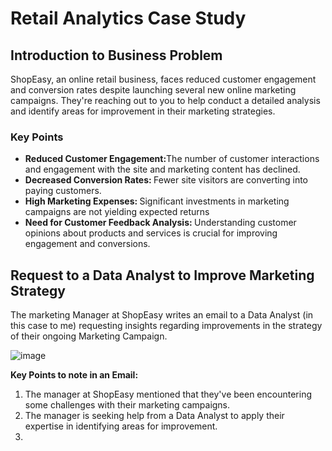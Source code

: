 # Retail Analytics Case Study
## Introduction to Business Problem 
ShopEasy, an online retail business, faces reduced customer engagement and conversion rates despite launching several new online marketing campaigns. They're reaching out to you to help conduct a detailed analysis and identify areas for improvement in their marketing strategies.

### Key Points
<ul>
  <li><b>Reduced Customer Engagement:</b>The number of customer interactions and engagement with the site and marketing content has declined.</li>
  <li><b>Decreased Conversion Rates: </b>Fewer site visitors are converting into paying customers.</li>
  <li><b>High Marketing Expenses: </b>Significant investments in marketing campaigns are not yielding expected returns</li>
  <li><b>Need for Customer Feedback Analysis: </b>Understanding customer opinions about products and services is crucial for improving engagement and conversions. </li>
</ul>

## Request to a Data Analyst to Improve Marketing Strategy
The marketing Manager at ShopEasy writes an email to a Data Analyst (in this case to me) requesting insights regarding improvements in the strategy of their ongoing Marketing Campaign. 

![image](https://github.com/user-attachments/assets/87fa818e-9b2b-4a9d-9833-213f1cc3efda)

<b>Key Points to note in an Email:</b>

1. The manager at ShopEasy mentioned that they've been encountering some challenges with their marketing campaigns.
2. The manager is seeking help from a Data Analyst to apply their expertise in identifying areas for improvement.
3. 
